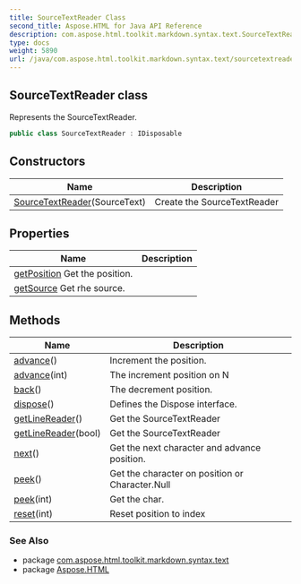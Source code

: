 ```yaml
---
title: SourceTextReader Class
second_title: Aspose.HTML for Java API Reference
description: com.aspose.html.toolkit.markdown.syntax.text.SourceTextReader class. Represents the SourceTextReader
type: docs
weight: 5890
url: /java/com.aspose.html.toolkit.markdown.syntax.text/sourcetextreader/
---
```

## SourceTextReader class

Represents the SourceTextReader.

```java
public class SourceTextReader : IDisposable
```

## Constructors

| Name | Description |
| --- | --- |
| [SourceTextReader](sourcetextreader/)(SourceText) | Create the SourceTextReader |

## Properties

| Name | Description |
| --- | --- |
| [getPosition](../../com.aspose.html.toolkit.markdown.syntax.text/sourcetextreader/position/) Get the position. |
| [getSource](../../com.aspose.html.toolkit.markdown.syntax.text/sourcetextreader/source/) Get rhe source. |

## Methods

| Name | Description |
| --- | --- |
| [advance](../../com.aspose.html.toolkit.markdown.syntax.text/sourcetextreader/advance/#advance)() | Increment the position. |
| [advance](../../com.aspose.html.toolkit.markdown.syntax.text/sourcetextreader/advance/#advance_1)(int) | The increment position on N |
| [back](../../com.aspose.html.toolkit.markdown.syntax.text/sourcetextreader/back/)() | The decrement position. |
| [dispose](../../com.aspose.html.toolkit.markdown.syntax.text/sourcetextreader/dispose/)() | Defines the Dispose interface. |
| [getLineReader](../../com.aspose.html.toolkit.markdown.syntax.text/sourcetextreader/getlinereader/#getlinereader)() | Get the SourceTextReader |
| [getLineReader](../../com.aspose.html.toolkit.markdown.syntax.text/sourcetextreader/getlinereader/#getlinereader_1)(bool) | Get the SourceTextReader |
| [next](../../com.aspose.html.toolkit.markdown.syntax.text/sourcetextreader/next/)() | Get the next character and advance position. |
| [peek](../../com.aspose.html.toolkit.markdown.syntax.text/sourcetextreader/peek/#peek)() | Get the character on position or Character.Null |
| [peek](../../com.aspose.html.toolkit.markdown.syntax.text/sourcetextreader/peek/#peek_1)(int) | Get the char. |
| [reset](../../com.aspose.html.toolkit.markdown.syntax.text/sourcetextreader/reset/)(int) | Reset position to index |

### See Also

* package [com.aspose.html.toolkit.markdown.syntax.text](../../com.aspose.html.toolkit.markdown.syntax.text/)
* package [Aspose.HTML](../../)
